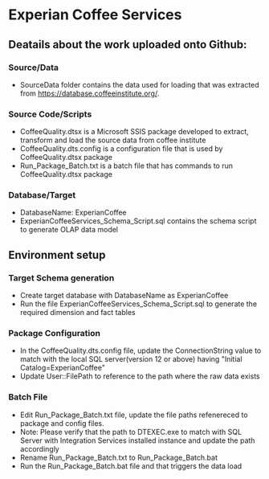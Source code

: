 # Experian Coffee Services

## Deatails about the work uploaded onto Github: <Reference the path here>
### Source/Data
* SourceData folder contains the data used for loading that was extracted from https://database.coffeeinstitute.org/. 
### Source Code/Scripts 
* CoffeeQuality.dtsx is a Microsoft SSIS package developed to extract, transform and load the source data from coffee institute
* CoffeeQuality.dts.config is a configuration file that is used by CoffeeQuality.dtsx package
* Run_Package_Batch.txt is a batch file that has commands to run CoffeeQuality.dtsx package

### Database/Target

* DatabaseName: ExperianCoffee
* ExperianCoffeeServices_Schema_Script.sql contains the schema script to generate OLAP data model

## Environment setup

### Target Schema generation
* Create target database with DatabaseName as ExperianCoffee
* Run the file ExperianCoffeeServices_Schema_Script.sql to generate the required dimension and fact tables
### Package Configuration
* In the CoffeeQuality.dts.config file, update the ConnectionString value to match with the local SQL server(version 12 or above) having "Initial Catalog=ExperianCoffee"
* Update User::FilePath to reference to the path where the raw data exists
### Batch File
* Edit Run_Package_Batch.txt file, update the file paths refenereced to package and config files.
* Note: Please verify that the path to DTEXEC.exe to match with SQL Server with Integration Services installed instance and update the path accordingly
* Rename Run_Package_Batch.txt to Run_Package_Batch.bat
* Run the Run_Package_Batch.bat file and that triggers the data load